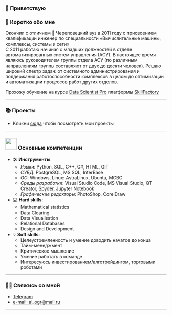 ### 👋 Приветствую 

### 📜 Коротко обо мне
Окончил с отличием 📕 Череповецкий вуз в 2011 году 
с присвоением квалификации инженер по специальности «Вычислительные машины, комплексы, системы и сети»  
С 2011 работаю начиная с младших должностей в отделе автоматизированных систем управления (АСУ). В настоящее время являюсь руководителем группы отдела АСУ (по различным направлениям группы составляют от двух до десяти человек). Решаю широкий спектр задач: от системного администрирования и поддержания работоспособности комплексов в целом до оптимизации и автоматизации процессов работ других отделов.

Прохожу обучение на курсе [Data Scientist Pro](https://skillfactory.ru/data-scientist-pro) платформы [SkillFactory](https://skillfactory.ru/)  

---
### 📚 Проекты

* Кликни [сюда](https://github.com/al-ogr?tab=repositories) чтобы посмотреть мои проекты
---
### <img src="https://camo.githubusercontent.com/ad38c424479dba43b6ded15fecfde6b53cf9fcd6ff3dc7715d5bcb43f8bbefb8/68747470733a2f2f6d656469612e67697068792e636f6d2f6d656469612f57556c706c634d704f43456d5447427442572f67697068792e676966" height="36px"> Основные компетенции
* 🛠️ **Инструменты**: 
  * *Языки*: Python, SQL, C++, C#, HTML, GIT
  * *СУБД*: PostgreSQL, MS SQL, InterBase
  * *ОС*: Windows, Linux: AstraLinux, Ubuntu, МСВС
  * *Среды разработки*: Visual Studio Code, MS Visual Studio, QT Creator, Spyder, Jupyter Notebook
  * *Графические редакторы*: PhotoShop, CorelDraw
* 💻 **Hard skills**:
  * Mathematical statistics
  * Data Clearing
  * Data Visualisation
  * Relational Databases
  * Design and Development
* 💡 **Soft skills**:
  * Целеустремленность и умение доводить начатое до конца
  * Тайм-менеджмент
  * Критическое мышление
  * Умение работать в команде
  * Интересуюсь инвестированием/алготрейдингом, торговыми роботами
---
### 🙌🏻 Свяжись со мной
- [Telegram](https://t.me/al_ogr)
- <a href="mailto:al_ogr@mail.ru">e-mail: al_ogr@mail.ru</a>
---
